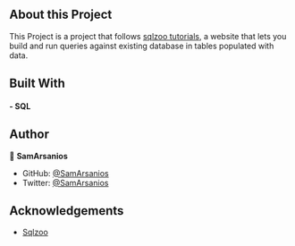 ## About this Project
This Project is a project that follows [sqlzoo tutorials](https://sqlzoo.net/), a website that lets you build and run queries against existing database in tables populated with data.

## Built With
#### - SQL

## Author

👤 **SamArsanios**

- GitHub: [@SamArsanios](https://github.com/SamArsanios)
- Twitter: [@SamArsanios](https://www.twitter.com/SamArsanios)

## Acknowledgements
- [Sqlzoo](https://sqlzoo.net/)
